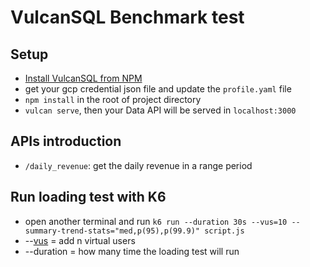 # VulcanSQL Benchmark test

## Setup

- [Install VulcanSQL from NPM](https://vulcansql.com/docs/get-started/installation#install-from-npm)
- get your gcp credential json file and update the `profile.yaml` file
- `npm install` in the root of project directory
- `vulcan serve`, then your Data API will be served in `localhost:3000`

## APIs introduction

- `/daily_revenue`: get the daily revenue in a range period

## Run loading test with K6
- open another terminal and run `k6 run --duration 30s --vus=10 --summary-trend-stats="med,p(95),p(99.9)" script.js`
- --[vus](https://k6.io/docs/get-started/running-k6/#adding-more-vus) = add n virtual users   
- --duration = how many time the loading test will run
